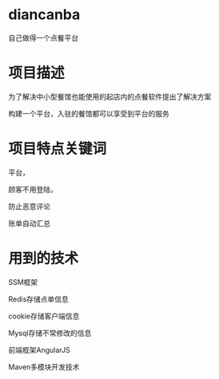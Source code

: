 # diancanba
自己做得一个点餐平台
# 项目描述
为了解决中小型餐馆也能使用的起店内的点餐软件提出了解决方案

构建一个平台，入驻的餐馆都可以享受到平台的服务

# 项目特点关键词
平台，

顾客不用登陆，

防止恶意评论

账单自动汇总

# 用到的技术
SSM框架

Redis存储点单信息

cookie存储客户端信息

Mysql存储不常修改的信息

前端框架AngularJS

Maven多模块开发技术
